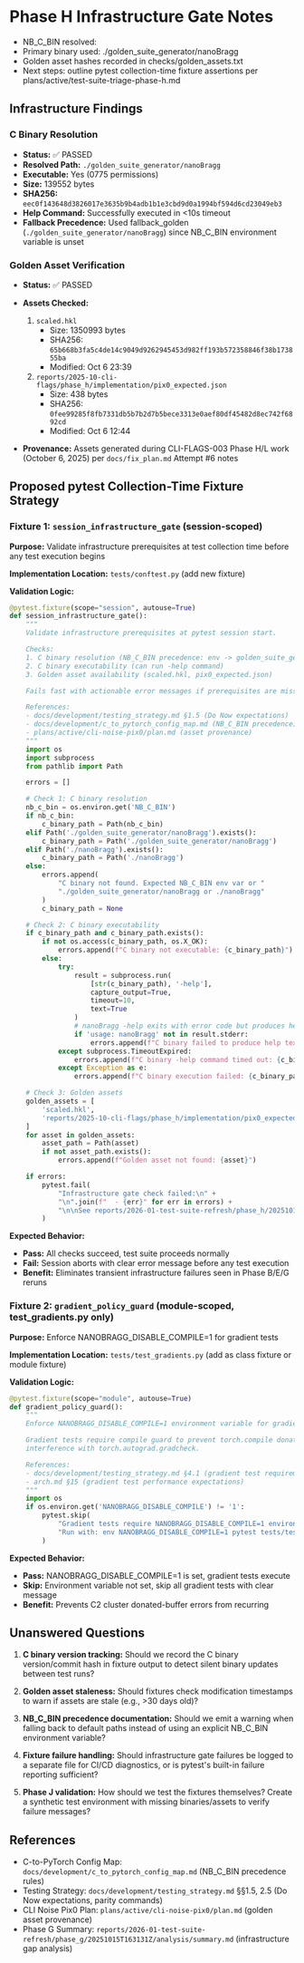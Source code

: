 # Phase H Infrastructure Gate Notes

- NB_C_BIN resolved: <unset>
- Primary binary used: ./golden_suite_generator/nanoBragg
- Golden asset hashes recorded in checks/golden_assets.txt
- Next steps: outline pytest collection-time fixture assertions per plans/active/test-suite-triage-phase-h.md

## Infrastructure Findings

### C Binary Resolution
- **Status:** ✅ PASSED
- **Resolved Path:** `./golden_suite_generator/nanoBragg`
- **Executable:** Yes (0775 permissions)
- **Size:** 139552 bytes
- **SHA256:** `eec0f143648d3826017e3635b9b4adb1b1e3cbd9d0a1994bf594d6cd23049eb3`
- **Help Command:** Successfully executed in <10s timeout
- **Fallback Precedence:** Used fallback_golden (`./golden_suite_generator/nanoBragg`) since NB_C_BIN environment variable is unset

### Golden Asset Verification
- **Status:** ✅ PASSED
- **Assets Checked:**
  1. `scaled.hkl`
     - Size: 1350993 bytes
     - SHA256: `65b668b3fa5c4de14c9049d9262945453d982ff193b572358846f38b173855ba`
     - Modified: Oct 6 23:39
  2. `reports/2025-10-cli-flags/phase_h/implementation/pix0_expected.json`
     - Size: 438 bytes
     - SHA256: `0fee99285f8fb7331db5b7b2d7b5bece3313e0aef80df45482d8ec742f6892cd`
     - Modified: Oct 6 12:44

- **Provenance:** Assets generated during CLI-FLAGS-003 Phase H/L work (October 6, 2025) per `docs/fix_plan.md` Attempt #6 notes

## Proposed pytest Collection-Time Fixture Strategy

### Fixture 1: `session_infrastructure_gate` (session-scoped)

**Purpose:** Validate infrastructure prerequisites at test collection time before any test execution begins

**Implementation Location:** `tests/conftest.py` (add new fixture)

**Validation Logic:**
```python
@pytest.fixture(scope="session", autouse=True)
def session_infrastructure_gate():
    """
    Validate infrastructure prerequisites at pytest session start.

    Checks:
    1. C binary resolution (NB_C_BIN precedence: env -> golden_suite_generator -> root)
    2. C binary executability (can run -help command)
    3. Golden asset availability (scaled.hkl, pix0_expected.json)

    Fails fast with actionable error messages if prerequisites are missing.

    References:
    - docs/development/testing_strategy.md §1.5 (Do Now expectations)
    - docs/development/c_to_pytorch_config_map.md (NB_C_BIN precedence)
    - plans/active/cli-noise-pix0/plan.md (asset provenance)
    """
    import os
    import subprocess
    from pathlib import Path

    errors = []

    # Check 1: C binary resolution
    nb_c_bin = os.environ.get('NB_C_BIN')
    if nb_c_bin:
        c_binary_path = Path(nb_c_bin)
    elif Path('./golden_suite_generator/nanoBragg').exists():
        c_binary_path = Path('./golden_suite_generator/nanoBragg')
    elif Path('./nanoBragg').exists():
        c_binary_path = Path('./nanoBragg')
    else:
        errors.append(
            "C binary not found. Expected NB_C_BIN env var or "
            "./golden_suite_generator/nanoBragg or ./nanoBragg"
        )
        c_binary_path = None

    # Check 2: C binary executability
    if c_binary_path and c_binary_path.exists():
        if not os.access(c_binary_path, os.X_OK):
            errors.append(f"C binary not executable: {c_binary_path}")
        else:
            try:
                result = subprocess.run(
                    [str(c_binary_path), '-help'],
                    capture_output=True,
                    timeout=10,
                    text=True
                )
                # nanoBragg -help exits with error code but produces help text
                if 'usage: nanoBragg' not in result.stderr:
                    errors.append(f"C binary failed to produce help text: {c_binary_path}")
            except subprocess.TimeoutExpired:
                errors.append(f"C binary -help command timed out: {c_binary_path}")
            except Exception as e:
                errors.append(f"C binary execution failed: {c_binary_path} ({e})")

    # Check 3: Golden assets
    golden_assets = [
        'scaled.hkl',
        'reports/2025-10-cli-flags/phase_h/implementation/pix0_expected.json'
    ]
    for asset in golden_assets:
        asset_path = Path(asset)
        if not asset_path.exists():
            errors.append(f"Golden asset not found: {asset}")

    if errors:
        pytest.fail(
            "Infrastructure gate check failed:\n" +
            "\n".join(f"  - {err}" for err in errors) +
            "\n\nSee reports/2026-01-test-suite-refresh/phase_h/20251015T171757Z/ for details"
        )
```

**Expected Behavior:**
- **Pass:** All checks succeed, test suite proceeds normally
- **Fail:** Session aborts with clear error message before any test execution
- **Benefit:** Eliminates transient infrastructure failures seen in Phase B/E/G reruns

### Fixture 2: `gradient_policy_guard` (module-scoped, test_gradients.py only)

**Purpose:** Enforce NANOBRAGG_DISABLE_COMPILE=1 for gradient tests

**Implementation Location:** `tests/test_gradients.py` (add as class fixture or module fixture)

**Validation Logic:**
```python
@pytest.fixture(scope="module", autouse=True)
def gradient_policy_guard():
    """
    Enforce NANOBRAGG_DISABLE_COMPILE=1 environment variable for gradient tests.

    Gradient tests require compile guard to prevent torch.compile donated buffer
    interference with torch.autograd.gradcheck.

    References:
    - docs/development/testing_strategy.md §4.1 (gradient test requirements)
    - arch.md §15 (gradient test performance expectations)
    """
    import os
    if os.environ.get('NANOBRAGG_DISABLE_COMPILE') != '1':
        pytest.skip(
            "Gradient tests require NANOBRAGG_DISABLE_COMPILE=1 environment variable. "
            "Run with: env NANOBRAGG_DISABLE_COMPILE=1 pytest tests/test_gradients.py"
        )
```

**Expected Behavior:**
- **Pass:** NANOBRAGG_DISABLE_COMPILE=1 is set, gradient tests execute
- **Skip:** Environment variable not set, skip all gradient tests with clear message
- **Benefit:** Prevents C2 cluster donated-buffer errors from recurring

## Unanswered Questions

1. **C binary version tracking:** Should we record the C binary version/commit hash in fixture output to detect silent binary updates between test runs?

2. **Golden asset staleness:** Should fixtures check modification timestamps to warn if assets are stale (e.g., >30 days old)?

3. **NB_C_BIN precedence documentation:** Should we emit a warning when falling back to default paths instead of using an explicit NB_C_BIN environment variable?

4. **Fixture failure handling:** Should infrastructure gate failures be logged to a separate file for CI/CD diagnostics, or is pytest's built-in failure reporting sufficient?

5. **Phase J validation:** How should we test the fixtures themselves? Create a synthetic test environment with missing binaries/assets to verify failure messages?

## References

- C-to-PyTorch Config Map: `docs/development/c_to_pytorch_config_map.md` (NB_C_BIN precedence rules)
- Testing Strategy: `docs/development/testing_strategy.md` §§1.5, 2.5 (Do Now expectations, parity commands)
- CLI Noise Pix0 Plan: `plans/active/cli-noise-pix0/plan.md` (golden asset provenance)
- Phase G Summary: `reports/2026-01-test-suite-refresh/phase_g/20251015T163131Z/analysis/summary.md` (infrastructure gap analysis)
